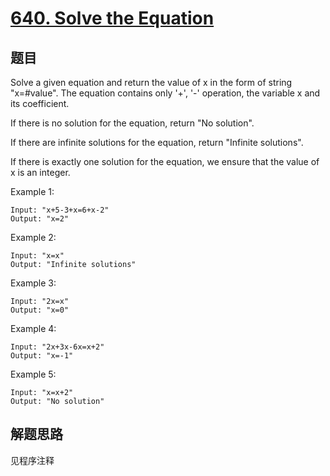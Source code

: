 # [640. Solve the Equation](https://leetcode-cn.com/problems/solve-the-equation/)

## 题目

Solve a given equation and return the value of x in the form of string "x=#value". The equation contains only '+', '-' operation, the variable x and its coefficient.

If there is no solution for the equation, return "No solution".

If there are infinite solutions for the equation, return "Infinite solutions".

If there is exactly one solution for the equation, we ensure that the value of x is an integer.

Example 1:

```text
Input: "x+5-3+x=6+x-2"
Output: "x=2"
```

Example 2:

```text
Input: "x=x"
Output: "Infinite solutions"
```

Example 3:

```text
Input: "2x=x"
Output: "x=0"
```

Example 4:

```text
Input: "2x+3x-6x=x+2"
Output: "x=-1"
```

Example 5:

```text
Input: "x=x+2"
Output: "No solution"
```

## 解题思路

见程序注释
